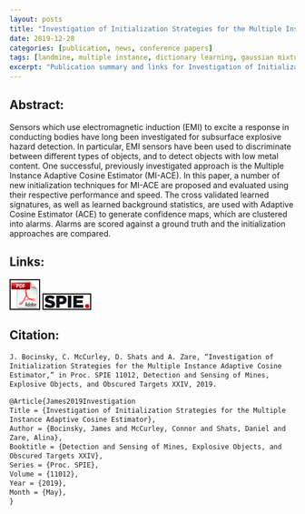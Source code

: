 ```yaml
---
layout: posts
title: "Investigation of Initialization Strategies for the Multiple Instance Adaptive Cosine Estimator"
date: 2019-12-28
categories: [publication, news, conference papers]
tags: [landmine, multiple instance, dictionary learning, gaussian mixture model, adaptive cosine estimator]
excerpt: "Publication summary and links for Investigation of Initialization Strategies for the Multiple Instance Adaptive Cosine Estimator"
---
```


## Abstract:
Sensors which use electromagnetic induction (EMI) to excite a response in conducting bodies have long been investigated for subsurface explosive hazard detection. In particular, EMI sensors have been used to discriminate between different types of objects, and to detect objects with low metal content. One successful, previously investigated approach is the Multiple Instance Adaptive Cosine Estimator (MI-ACE). In this paper, a number of new initialization techniques for MI-ACE are proposed and evaluated using their respective performance and speed. The cross validated learned signatures, as well as learned background statistics, are used with Adaptive Cosine Estimator (ACE) to generate confidence maps, which are clustered into alarms. Alarms are scored against a ground truth and the initialization approaches are compared.

## Links:
<p>
<a href="/publications/Bocinsky2019Investigation.pdf"><img src="/photos/links/pdf-logo.png" alt="“PDF" height="50" border="2" /></a>
<a href="https://www.spiedigitallibrary.org/conference-proceedings-of-spie/11012/110120N/Investigation-of-initialization-strategies-for-the-Multiple-Instance-Adaptive-Cosine/10.1117/12.2519463.short"><img src="/photos/links/spie-logo.jpg" alt="“SPIE" height="25" border="2" /></a>
</p>

## Citation:
```
J. Bocinsky, C. McCurley, D. Shats and A. Zare, “Investigation of Initialization Strategies for the Multiple Instance Adaptive Cosine Estimator,” in Proc. SPIE 11012, Detection and Sensing of Mines, Explosive Objects, and Obscured Targets XXIV, 2019.
```

```
@Article{James2019Investigation
Title = {Investigation of Initialization Strategies for the Multiple Instance Adaptive Cosine Estimator},
Author = {Bocinsky, James and McCurley, Connor and Shats, Daniel and Zare, Alina},
Booktitle = {Detection and Sensing of Mines, Explosive Objects, and Obscured Targets XXIV},
Series = {Proc. SPIE},
Volume = {11012},
Year = {2019},
Month = {May},
}
```


